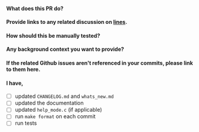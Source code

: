 #### What does this PR do?

#### Provide links to any related discussion on [lines](https://llllllll.co/).

#### How should this be manually tested?

#### Any background context you want to provide?

#### If the related Github issues aren't referenced in your commits, please link to them here.

#### I have,
* [ ] updated `CHANGELOG.md` and `whats_new.md`
* [ ] updated the documentation
* [ ] updated `help_mode.c` (if applicable)
* [ ] run `make format` on each commit
* [ ] run tests
